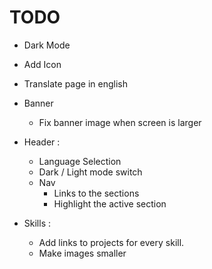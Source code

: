 # TODO

 + Dark Mode
 + Add Icon
 + Translate page in english

 + Banner
 	+ Fix banner image when screen is larger
 
 + Header :
 	+ Language Selection
 	+ Dark / Light mode switch
 	+ Nav
 		+ Links to the sections 
 		+ Highlight the active section

 + Skills :
 	+ Add links to projects for every skill.
 	+ Make images smaller